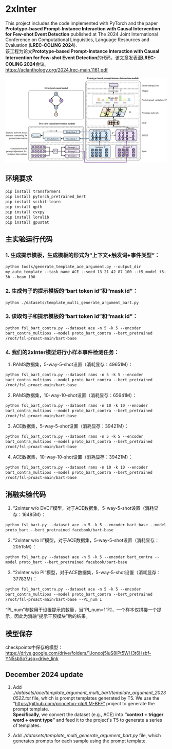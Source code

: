 # 2xInter
This project includes the code implemented with PyTorch and the paper **Prototype-based Prompt-Instance Interaction with Causal Intervention for Few-shot Event Detection** published at The 2024 Joint International Conference on Computational Linguistics, Language Resources and Evaluation (**LREC-COLING 2024**).<br>
该工程为论文**Prototype-based Prompt-Instance Interaction with Causal Intervention for Few-shot Event Detection**的代码，该文章发表至**LREC-COLING 2024**会议。<br>
https://aclanthology.org/2024.lrec-main.1161.pdf

![image](logo_cover_photo/2xInter_Cover_photo.jpg)

## 环境要求
 ```
pip install transformers
pip install pytorch_pretrained_bert
pip install scikit-learn
pip install qpth
pip install cvxpy
pip install loralib
pip install gpustat
 ```

## 主实验运行代码
### 1. 生成提示模板，生成模板的形式为“上下文+触发词+事件类型”：
 ```
python tools/generate_template_ace_argument.py --output_dir my_auto_template --task_name ACE --seed 13 21 42 87 100 --t5_model t5-3b --beam 100
 ```

### 2. 生成句子的提示模板的“bart token id”和“mask id”：
 ```
python ./datasets/template_multi_generate_argument_bart.py
 ```

### 3. 读取句子和提示模板的“bart token id”和“mask id”：
 ```
python fsl_bart_contra.py --dataset ace -n 5 -k 5 --encoder bart_contra_multipos --model proto_bart_contra --bert_pretrained /root/fsl-proact-main/bart-base
 ```

### 4. 我们的2xInter模型进行小样本事件检测任务：
1) RAMS数据集，5-way-5-shot设置（消耗显存：49651M）：
 ```
python fsl_bart_contra.py --dataset rams -n 5 -k 5 --encoder bart_contra_multipos --model proto_bart_contra --bert_pretrained /root/fsl-proact-main/bart-base
 ```

2) RAMS数据集，10-way-10-shot设置（消耗显存：65641M）：
 ```
python fsl_bart_contra.py --dataset rams -n 10 -k 10 --encoder bart_contra_multipos --model proto_bart_contra --bert_pretrained /root/fsl-proact-main/bart-base
 ```

3) ACE数据集，5-way-5-shot设置（消耗显存：39421M）：
 ```
python fsl_bart_contra.py --dataset rams -n 5 -k 5 --encoder bart_contra_multipos --model proto_bart_contra --bert_pretrained /root/fsl-proact-main/bart-base
 ```

4) ACE数据集，10-way-10-shot设置（消耗显存：39421M）：
 ```
python fsl_bart_contra.py --dataset rams -n 10 -k 10 --encoder bart_contra_multipos --model proto_bart_contra --bert_pretrained /root/fsl-proact-main/bart-base
 ```

## 消融实验代码
1)  “2xInter w/o DVCI”模型，对于ACE数据集，5-way-5-shot设置（消耗显存：16485M）：
 ```
python fsl_bart.py --dataset ace -n 5 -k 5 --encoder bart_base --model proto_bart --bert_pretrained facebook/bart-base
 ```

2)  “2xInter w/o II”模型，对于ACE数据集，5-way-5-shot设置（消耗显存：20515M）：
 ```
python fsl_bart.py --dataset ace -n 5 -k 5 --encoder bart_contra --model proto_bart --bert_pretrained facebook/bart-base
 ```

3)  “2xInter w/o PI”模型，对于ACE数据集，5-way-5-shot设置（消耗显存：37783M）：
 ```
python fsl_bart_contra.py --dataset ace -n 5 -k 5 --encoder bart_contra_multipos --model proto_bart_contra --bert_pretrained /root/fsl-proact-main/bart-base --PI_num 1
 ```
“PI_num”参数用于设置提示的数量，当“PI_num=1”时，一个样本仅拼接一个提示，因此为消融“提示干预模块”后的结果。


## 模型保存
checkpoints中保存的模型：https://drive.google.com/drive/folders/1Jonooj5luS8iPt5WH3t6Hsbf-YN5sbSo?usp=drive_link

## December 2024 update

1. Add *./datasets/ace/template_argument_multi_bart/template_argument_20230522.txt* file, which is prompt templates generated by T5. We use the “https://github.com/princeton-nlp/LM-BFF” project to generate the prompt template. <br>
**Specifically**, we convert the dataset (e.g., ACE) into **“context + trigger word + event type”** and feed it to the project's T5 to generate a series of templates.

2. Add *./datasets/template_multi_generate_argument_bart.py* file, which generates prompts for each sample using the prompt template.
